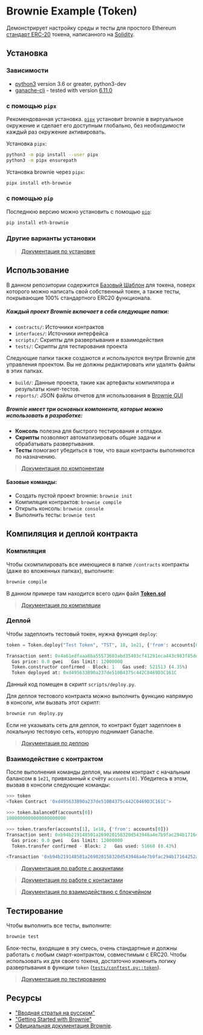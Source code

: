 # Brownie Example (Token)

Демонстрирует настройку среды и тесты для простого Ethereum [стандарт ERC-20](https://eips.ethereum.org/EIPS/eip-20) 
токена, написанного на [Solidity](https://github.com/ethereum/solidity).

## Установка

### Зависимости
* [python3](https://www.python.org/downloads/release/python-368/) version 3.6 or greater, python3-dev
* [ganache-cli](https://github.com/trufflesuite/ganache-cli) - tested with version [6.11.0](https://github.com/trufflesuite/ganache-cli/releases/tag/v6.11.0)

### с помощью `pipx`

Рекомендованная установка. 
 [`pipx`](https://github.com/pipxproject/pipx) установит brownie в виртуальное окружение и сделает его доступным
 глобально, без необходимости каждый раз окружение активировать. 

Установка `pipx`:

```bash
python3 -m pip install --user pipx
python3 -m pipx ensurepath
```

Установка brownie через `pipx`:

```bash
pipx install eth-brownie
```

### с помощью `pip`

Последнюю версию можно установить с помощью [`pip`](https://pypi.org/project/pip/):

```bash
pip install eth-brownie
```

### Другие варианты установки
> [Документация по установке](https://eth-brownie.readthedocs.io/en/stable/install.html)


## Использование

В данном репозитории содержится [Базовый Шаблон](contracts/Token.sol) для токена, поверх которого можно 
написать свой собственный токен, а также тесты, покрывающие 100% стандартного ERC20 функционала.

##### Каждый проект Brownie включает в себя следующие папки:
* `contracts/`: Источники контрактов
* `interfaces/`: Источники интерфейса
* `scripts/`: Скрипты для развертывания и взаимодействия
* `tests/`: Скрипты для тестирования проекта

Следующие папки также создаются и используются внутри Brownie для управления проектом. Вы не должны редактировать или удалять файлы в этих папках.
* `build/`: Данные проекта, такие как артефакты компилятора и результаты юнит-тестов.
* `reports/`: JSON файлы отчетов для использования в [Brownie GUI](https://eth-brownie.readthedocs.io/en/latest/gui.html)

##### Brownie имеет три основных компонента, которые можно использовать в разработке:
* **Консоль** полезна для быстрого тестирования и отладки.
* **Скрипты** позволяют автоматизировать общие задачи и обрабатывать развертывания.
* **Тесты** помогают убедиться в том, что ваши контракты выполняются по назначению.

> [Документация по компонентам](https://eth-brownie.readthedocs.io/en/stable/interaction.html)

#### Базовые команды:
* Создать пустой проект brownie: `brownie init`
* Компиляция контрактов: `brownie compile`
* Открыть консоль: `brownie console`
* Выполнить тесты: `brownie test`

## Компиляция и деплой контракта

### Компиляция 

Чтобы скомпилировать все имеющиеся в папке `/contracts` контракты (даже во вложенных папках), выполните:
```bash
brownie compile
```

В данном примере там находится всего один файл [**Token.sol**](contracts/Token.sol)

> [Документация по компиляции](https://eth-brownie.readthedocs.io/en/stable/compile.html)

### Деплой

Чтобы задеплоить тестовый токен, нужна функция `deploy`:

```python
token = Token.deploy("Test Token", "TST", 18, 1e21, {'from': accounts[0]})

Transaction sent: 0x4a61edfaaa8ba55573603abd35403cf41291eca443c983f85de06e0b119da377
  Gas price: 0.0 gwei   Gas limit: 12000000
  Token.constructor confirmed - Block: 1   Gas used: 521513 (4.35%)
  Token deployed at: 0xd495633B90a237de510B4375c442C0469D3C161C
```

Данный код помещен в скрипт `scripts/deploy.py`. 

Для деплоя тестового контракта можно выполнить функцию напрямую в консоли, или вызвать этот скрипт:
```bash
brownie run deploy.py
```

Если не указывать сеть для деплоя, то контракт будет задеплоен в локальную тестовую сеть, которую поднимает 
Ganache. 

> [Документация по деплою](https://eth-brownie.readthedocs.io/en/stable/deploy.html)

### Взаимодействие с контрактом 

После выполнения команды деплоя, мы имеем контракт с начальным балансом в `1e21`, привязанный к счёту `accounts[0]`.
Убедитесь в этом, вызвав в консоли следующие команды:

```python
>>> token
<Token Contract '0xd495633B90a237de510B4375c442C0469D3C161C'>

>>> token.balanceOf(accounts[0])
1000000000000000000000

>>> token.transfer(accounts[1], 1e18, {'from': accounts[0]})
Transaction sent: 0xb94b219148501a269020158320d543946a4e7b9fac294b17164252a13dce9534
  Gas price: 0.0 gwei   Gas limit: 12000000
  Token.transfer confirmed - Block: 2   Gas used: 51668 (0.43%)

<Transaction '0xb94b219148501a269020158320d543946a4e7b9fac294b17164252a13dce9534'>
```

> [Документация по работе с аккаунтами](https://eth-brownie.readthedocs.io/en/stable/core-accounts.html)

> [Документация по работе с контактами](https://eth-brownie.readthedocs.io/en/stable/core-contracts.html)

> [Документация по взаимодействию с блокчейном](https://eth-brownie.readthedocs.io/en/stable/core-chain.html)


## Тестирование

Чтобы выполнить все тесты, выполните:

```bash
brownie test
```

Блок-тесты, входящие в эту смесь, очень стандартные и должны работать с любым 
смарт-контрактом, совместимым с ERC20. Чтобы использовать их для своего токена, достаточно изменить логику 
развертывания в функции `token` ([`tests/conftest.py::token`](tests/conftest.py)).

> [Документация по тестированию](https://eth-brownie.readthedocs.io/en/latest/tests-pytest-intro.html)

## Ресурсы

* ["Вводная стратья на русском"](https://habr.com/ru/post/509618/)
* ["Getting Started with Brownie"](https://medium.com/@iamdefinitelyahuman/getting-started-with-brownie-part-1-9b2181f4cb99)
* [Официальная документация Brownie](https://eth-brownie.readthedocs.io/en/stable/).

